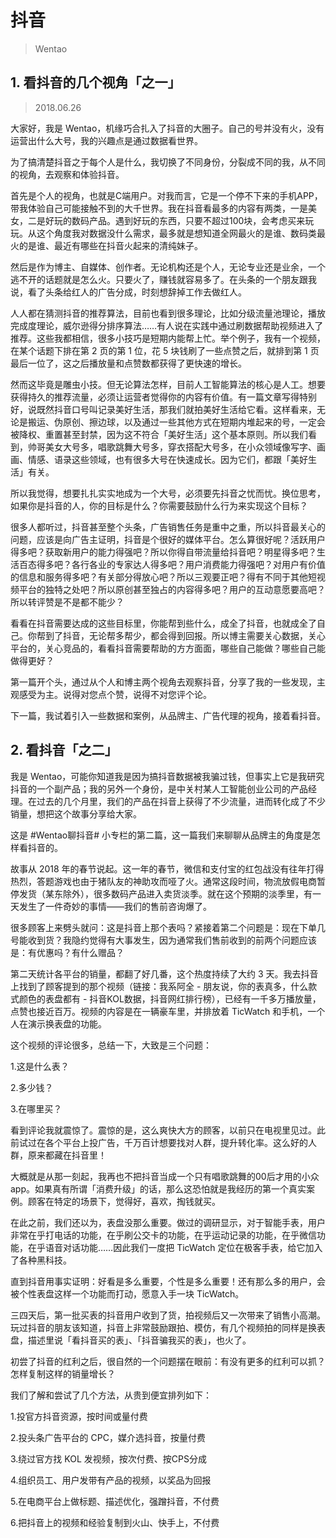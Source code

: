 # 抖音
> Wentao

## 1. 看抖音的几个视角「之一」
> 2018.06.26

大家好，我是 Wentao，机缘巧合扎入了抖音的大圈子。自己的号并没有火，没有运营出什么大号，我的兴趣点是通过数据看世界。

为了搞清楚抖音之于每个人是什么，我切换了不同身份，分裂成不同的我，从不同的视角，去观察和体验抖音。

首先是个人的视角，也就是C端用户。对我而言，它是一个停不下来的手机APP，带我体验自己可能接触不到的大千世界。我在抖音看最多的内容有两类，一是美女，二是好玩的数码产品。遇到好玩的东西，只要不超过100块，会考虑买来玩玩。从这个角度我对数据没什么需求，最多就是想知道全网最火的是谁、数码类最火的是谁、最近有哪些在抖音火起来的清纯妹子。

然后是作为博主、自媒体、创作者。无论机构还是个人，无论专业还是业余，一个逃不开的话题就是怎么火。只要火了，赚钱就容易多了。在头条的一个朋友跟我说，看了头条给红人的广告分成，时刻想辞掉工作去做红人。

人人都在猜测抖音的推荐算法，目前也看到很多理论，比如分级流量池理论，播放完成度理论，威尔逊得分排序算法……有人说在实践中通过刷数据帮助视频进入了推荐。这些我都相信，很多小技巧是短期内能帮上忙。举个例子，我有一个视频，在某个话题下排在第 2 页的第 1 位，花 5 块钱刷了一些点赞之后，就排到第 1 页最后一位了，这之后播放量和点赞数都获得了更快速的增长。

然而这毕竟是雕虫小技。但无论算法怎样，目前人工智能算法的核心是人工。想要获得持久的推荐流量，必须让运营者觉得你的内容有价值。有一篇文章写得特别好，说既然抖音口号叫记录美好生活，那我们就拍美好生活给它看。这样看来，无论是搬运、伪原创、擦边球，以及通过一些其他方式在短期内堆起来的号，一定会被降权、重置甚至封禁，因为这不符合「美好生活」这个基本原则。所以我们看到，帅哥美女大号多，唱歌跳舞大号多，穿衣搭配大号多，在小众领域像写字、画画、情感、语录这些领域，也有很多大号在快速成长。因为它们，都跟「美好生活」有关。

所以我觉得，想要扎扎实实地成为一个大号，必须要先抖音之忧而忧。换位思考，如果你是抖音的人，你的目标是什么？你需要鼓励什么行为来实现这个目标？

很多人都听过，抖音甚至整个头条，广告销售任务是重中之重，所以抖音最关心的问题，应该是向广告主证明，抖音是个很好的媒体平台。怎么算很好呢？活跃用户得多吧？获取新用户的能力得强吧？所以你得自带流量给抖音吧？明星得多吧？生活百态得多吧？各行各业的专家达人得多吧？用户消费能力得强吧？对用户有价值的信息和服务得多吧？有关部分得放心吧？所以三观要正吧？得有不同于其他短视频平台的独特之处吧？所以原创甚至独占的内容得多吧？用户的互动意愿要高吧？所以转评赞是不是都不能少？

看看在抖音需要达成的这些目标里，你能帮到些什么，成全了抖音，也就成全了自己。你帮到了抖音，无论帮多帮少，都会得到回报。所以博主需要关心数据，关心平台的，关心竞品的，看看抖音需要帮助的方方面面，哪些自己能做？哪些自己能做得更好？

第一篇开个头，通过从个人和博主两个视角去观察抖音，分享了我的一些发现，主观感受为主。说得对您点个赞，说得不对您评个论。

下一篇，我试着引入一些数据和案例，从品牌主、广告代理的视角，接着看抖音。

## 2. 看抖音「之二」
我是 Wentao，可能你知道我是因为搞抖音数据被我骗过钱，但事实上它是我研究抖音的一个副产品；我的另外一个身份，是中关村某人工智能创业公司的产品经理。在过去的几个月里，我们的产品在抖音上获得了不少流量，进而转化成了不少销量，想把这个故事分享给大家。

这是 #Wentao聊抖音# 小专栏的第二篇，这一篇我们来聊聊从品牌主的角度是怎样看抖音的。

故事从 2018 年的春节说起。这一年的春节，微信和支付宝的红包战没有往年打得热烈，答题游戏也由于猪队友的神助攻而哑了火。通常这段时间，物流放假电商暂停发货（某东除外），很多数码产品进入卖货淡季。就在这个预期的淡季里，有一天发生了一件奇妙的事情——我们的售前咨询爆了。

很多顾客上来劈头就问：这是抖音上那个表吗？紧接着第二个问题是：现在下单几号能收到货？我隐约觉得有大事发生，因为通常我们售前收到的前两个问题应该是：有优惠吗？有什么赠品？

第二天统计各平台的销量，都翻了好几番，这个热度持续了大约 3 天。我去抖音上找到了顾客提到的那个视频（链接：我系阿全 - 朋友说，你的表真多，什么款式颜色的表盘都有 - 抖音KOL数据，抖音网红排行榜），已经有一千多万播放量，点赞也接近百万。视频的内容是在一辆豪车里，并排放着 TicWatch 和手机，一个人在演示换表盘的功能。

这个视频的评论很多，总结一下，大致是三个问题：

1.这是什么表？

2.多少钱？

3.在哪里买？

看到评论我就震惊了。震惊的是，这么爽快大方的顾客，以前只在电视里见过。此前试过在各个平台上投广告，千万百计想要找对人群，提升转化率。这么好的人群，原来都藏在抖音里！

大概就是从那一刻起，我再也不把抖音当成一个只有唱歌跳舞的00后才用的小众 app。如果真有所谓「消费升级」的话，那么这恐怕就是我经历的第一个真实案例。顾客在特定的场景下，觉得好，喜欢，掏钱就买。

在此之前，我们还以为，表盘没那么重要。做过的调研显示，对于智能手表，用户非常在乎打电话的功能，在乎刷公交卡的功能，在乎运动记录的功能，在乎微信功能，在乎语音对话功能……因此我们一度把 TicWatch 定位在极客手表，给它加入了各种黑科技。

直到抖音用事实证明：好看是多么重要，个性是多么重要！还有那么多的用户，会被个性表盘这样一个功能而打动，愿意入手一块 TicWatch。

三四天后，第一批买表的抖音用户收到了货，拍视频后又一次带来了销售小高潮。玩过抖音的朋友该知道，抖音上非常鼓励跟拍、模仿，有几个视频拍的同样是换表盘，描述里说「看抖音买的表」、「抖音骗我买的表」，也火了。

初尝了抖音的红利之后，很自然的一个问题摆在眼前：有没有更多的红利可以抓？怎样复制这样的销量增长？

我们了解和尝试了几个方法，从贵到便宜排列如下：

1.投官方抖音资源，按时间或量付费

2.投头条广告平台的 CPC，媒介选抖音，按量付费

3.绕过官方找 KOL 发视频，按次付费、按CPS分成

4.组织员工、用户发带有产品的视频，以奖品为回报

5.在电商平台上做标题、描述优化，强蹭抖音，不付费

6.把抖音上的视频和经验复制到火山、快手上，不付费


